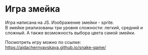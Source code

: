 # Игра змейка

Игра написана на JS. Изображение змейки - sprite.   
В змейке реализованы три уровня сложности: легкий, средний и сложный. А также возможность выбора цвета самой змейки. 

Посмотреть игру можно по ссылке: https://aidachernyavskaya.github.io/snake-game/
